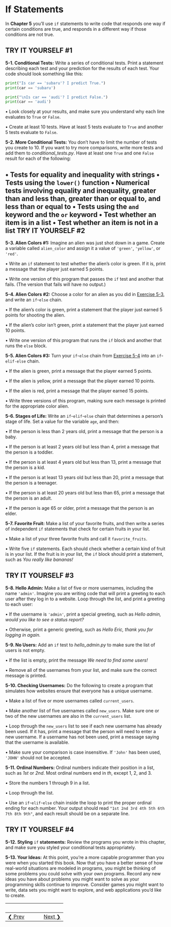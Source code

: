 # If Statements 
In **Chapter 5** you’ll use `if` statements to write code that responds one way if certain conditions are true, and responds in a different way if those conditions are not true.

<span id="page_82"></span>


TRY IT YOURSELF \#1
-------------------

<span id="ch5exe1"></span>**5-1. Conditional Tests:** Write a series of conditional tests. Print a statement describing each test and your prediction for the results of each test. Your code should look something like this:

``` python car = 'subaru'
print("Is car == 'subaru'? I predict True.")
print(car == 'subaru')

print("\nIs car == 'audi'? I predict False.")
print(car == 'audi')
```

• Look closely at your results, and make sure you understand why each line evaluates to `True` or `False`.

• Create at least 10 tests. Have at least 5 tests evaluate to `True` and another 5 tests evaluate to `False`.

<span id="ch5exe2"></span>**5-2. More Conditional Tests:** You don’t have to limit the number of tests you create to 10. If you want to try more comparisons, write more tests and add them to *conditional_tests.py*. Have at least one `True` and one `False` result for each of the following:

• Tests for equality and inequality with strings 
• Tests using the `lower()` function 
• Numerical tests involving equality and inequality, greater than and less than, greater than or equal to, and less than or equal to 
• Tests using the `and` keyword and the `or` keyword 
• Test whether an item is in a list 
• Test whether an item is not in a list 
TRY IT YOURSELF \#2
-------------------

<span id="ch5exe3"></span>**5-3. Alien Colors \#1:** Imagine an alien was just shot down in a game. Create a variable called `alien_color` and assign it a value of `'green'`, `'yellow'`, or `'red'`.

• Write an `if` statement to test whether the alien’s color is green. If it is, print a message that the player just earned 5 points.

• Write one version of this program that passes the `if` test and another that fails. (The version that fails will have no output.)

<span id="ch5exe4"></span>**5-4. Alien Colors \#2:** Choose a color for an alien as you did in [Exercise 5-3](#ch5exe3), and write an `if`-`else` chain.

• If the alien’s color is green, print a statement that the player just earned 5 points for shooting the alien.

• If the alien’s color isn’t green, print a statement that the player just earned 10 points.

• Write one version of this program that runs the `if` block and another that runs the `else` block.

<span id="page_89"></span><span id="ch5exe5"></span>**5-5. Alien Colors \#3:** Turn your `if`-`else` chain from [Exercise 5-4](#ch5exe4) into an `if`-`elif-else` chain.

• If the alien is green, print a message that the player earned 5
points.

• If the alien is yellow, print a message that the player earned 10
points.

• If the alien is red, print a message that the player earned 15 points.

• Write three versions of this program, making sure each message is printed for the appropriate color alien.

<span id="ch5exe6"></span>**5-6. Stages of Life:** Write an `if`-`elif`-`else` chain that determines a person’s stage of life. Set a value for the variable `age`, and then:

• If the person is less than 2 years old, print a message that the person is a baby.

• If the person is at least 2 years old but less than 4, print a message that the person is a toddler.

• If the person is at least 4 years old but less than 13, print a message that the person is a kid.

• If the person is at least 13 years old but less than 20, print a message that the person is a teenager.

• If the person is at least 20 years old but less than 65, print a message that the person is an adult.

• If the person is age 65 or older, print a message that the person is an elder.

<span id="ch5exe7"></span>**5-7. Favorite Fruit:** Make a list of your favorite fruits, and then write a series of independent `if` statements that check for certain fruits in your list.

• Make a list of your three favorite fruits and call it `favorite_fruits`.

• Write five `if` statements. Each should check whether a certain kind of fruit is in your list. If the fruit is in your list, the `if` block should print a statement, such as *You really like bananas!*

<span id="page_93"></span>

TRY IT YOURSELF \#3
-------------------

<span id="ch5exe8"></span>**5-8. Hello Admin:** Make a list of five or more usernames, including the name `'admin'`. Imagine you are writing code that will print a greeting to each user after they log in to a website. Loop through the list, and print a greeting to each user:

• If the username is `'admin'`, print a special greeting, such as *Hello admin, would you like to see a status report?*

• Otherwise, print a generic greeting, such as *Hello Eric, thank you for logging in again.*

<span id="ch5exe9"></span>**5-9. No Users:** Add an `if` test to *hello_admin.py* to make sure the list of users is not empty.

• If the list is empty, print the message *We need to find some users!*

• Remove all of the usernames from your list, and make sure the correct message is printed.

<span id="ch5exe10"></span>**5-10. Checking Usernames:** Do the following to create a program that simulates how websites ensure that everyone has a unique username.

• Make a list of five or more usernames called `current_users`.

• Make another list of five usernames called `new_users`. Make sure one or two of the new usernames are also in the `current_users` list.

• Loop through the `new_users` list to see if each new username has already been used. If it has, print a message that the person will need to enter a new username. If a username has not been used, print a message saying that the username is available.

• Make sure your comparison is case insensitive. If `'John'` has been used, `'JOHN'` should not be accepted.

<span id="ch5exe11"></span>**5-11. Ordinal Numbers:** Ordinal numbers indicate their position in a list, such as *1st* or *2nd*. Most ordinal numbers end in *th*, except 1, 2, and 3.

• Store the numbers 1 through 9 in a list.

• Loop through the list.

• Use an `if`-`elif`-`else` chain inside the loop to print the proper ordinal ending for each number. Your output should read `"1st 2nd 3rd 4th 5th 6th 7th 8th 9th"`, and each result should be on a separate line.

TRY IT YOURSELF \#4
-------------------

<span id="ch5exe12"></span>**5-12. Styling** `if` **statements:** Review the programs you wrote in this chapter, and make sure you styled your conditional tests appropriately.

<span id="ch5exe13"></span>**5-13. Your Ideas:** At this point, you’re a more capable programmer than you were when you started this book. Now that you have a better sense of how real-world situations are modeled in programs, you might be thinking of some problems you could solve with your own programs. Record any new ideas you have about problems you might want to solve as your programming skills continue to improve.
Consider games you might want to write, data sets you might want to explore, and web applications you’d like to create.


&nbsp; | &nbsp; | &nbsp; | &nbsp;
----|----|----|----
[&#10094; Prev](../pcc-chapter-04)| &nbsp; | &nbsp; | &nbsp;[Next &#10095;](../pcc-chapter-06)
